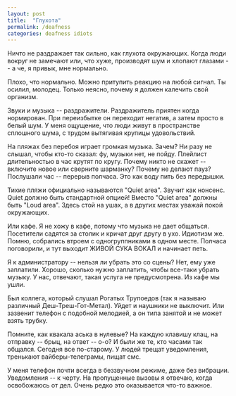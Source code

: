 ```yaml
---
layout: post
title:  "Глухота"
permalink: /deafness
categories: deafness idiots
---
```


Ничто не раздражает так сильно, как глухота окружающих. Когда люди вокруг не
замечают или, что хуже, производят шум и хлопают глазами -- а че, я привык, мне
нормально.

Плохо, что нормально. Можно притупить реакцию на любой сигнал. Ты осилил,
молодец. Только неясно, почему я должен калечить свой организм.

Звуки и музыка -- раздражители. Раздражитель приятен когда нормирован. При
переизбытке он переходит негатив, а затем просто в белый шум. У меня ощущение,
что люди живут в пространстве сплошного шума, с трудом вытягивая крупицы
удовольствий.

На пляжах без перебоя играет громкая музыка. Зачем? Ни разу не слышал, чтобы
кто-то сказал: фу, музыки нет, не пойду. Плейлист длительностью в час крутят по
кругу. Почему никто не скажет -- включите новое или сверните шарманку? Почему не
делают пауз?  Послушали час -- перерыв полчаса. Это как воду пить без передышки.

Тихие пляжи официально называются "Quiet area". Звучит как нонсенс. Quiet должно
быть стандартной опцией! Вместо "Quiet area" должны быть "Loud area". Здесь стой
на ушах, а в других местах уважай покой окружающих.

Или кафе. Я не хожу в кафе, потому что музыка не дает общаться. Посетители
садятся за столик и кричат друг другу в ухо. Идиотизм же. Помню, собрались
втроем с одногруппниками в одном месте. Полчаса поговорили, и тут выходит ЖИВОЙ
СУКА ВОКАЛ и начинает петь.

Я к администратору -- нельзя ли убрать это со сцены?  Нет, ему уже
заплатили. Хорошо, сколько нужно заплатить, чтобы все-таки убрать музыку. У нас,
отвечают, такая услуга не предусмотрена. Из кафе мы ушли.

Был коллега, который слушал Рогатых Трупоедов (так я называю различный
Деш-Треш-Гот-Метал). Уйдет и наушники не выключит. Или зазвенит телефон с
подобной мелодией, а он типа занятой и не может взять трубку.

Помните, как квакала аська в нулевые? На каждую клавишу клац, на отправку --
брыц, на ответ -- о-о? И были же те, кто часами так общался. Сегодня все
по-старому. У людей трещат уведомления, тренькают вайберы-телеграмы, пищат смс.

У меня телефон почти всегда в беззвучном режиме, даже без вибрации. Уведомления
-- к черту. На пропущенные вызовы я отвечаю, когда освобожаюсь от дел. Очень
редко это оказывается что-то важное.

